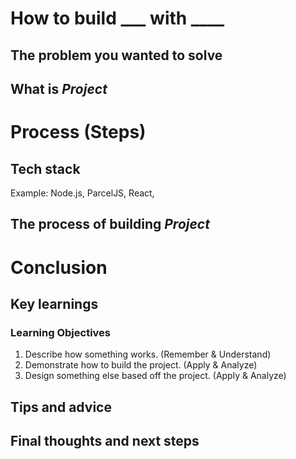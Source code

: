 # How to build ___ with ____

## The problem you wanted to solve

## What is ___Project___

# Process (Steps)

## Tech stack
Example:
Node.js, 
ParcelJS,
React,

## The process of building ___Project___


# Conclusion


## Key learnings

### Learning Objectives 
1.  Describe how something works. (Remember & Understand)
2.  Demonstrate how to build the project. (Apply & Analyze)
3.  Design something else based off the project.  (Apply & Analyze)


## Tips and advice


## Final thoughts and next steps

